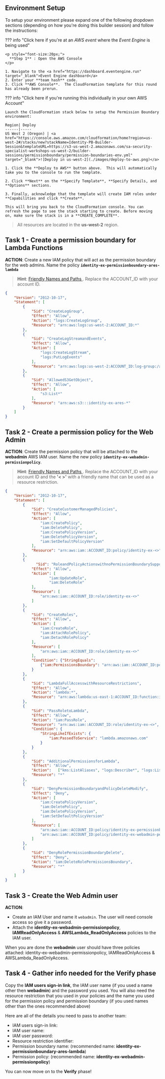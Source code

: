 ## Environment Setup

To setup your environment please expand one of the following dropdown sections (depending on how you're doing this builder session) and follow the instructions:

??? info  "Click here if you're at an *AWS event* where the *Event Engine* is being used"

    <p style="font-size:20px;">
      **Step 1** : Open the AWS Console
    </p>

	1. Navigate to the <a href="https://dashboard.eventengine.run" target="_blank">Event Engine dashboard</a>
	2. Enter your **team hash** code.
	3. Click **AWS Console**.  The CloudFormation template for this round has already been prerun.

??? info "Click here if you're running this individually in your own AWS Account"

    Launch the CloudFormation stack below to setup the Permission Boundary environment:

    Region| Deploy
    ------|-----
    US West 2 (Oregon) | <a href="https://console.aws.amazon.com/cloudformation/home?region=us-west-2#/stacks/new?stackName=Identity-PB-Builder-Session&templateURL=https://s3-us-west-2.amazonaws.com/sa-security-specialist-workshops-us-west-2/builder-sessions/permissionboundary/permission-boundaries-env.yml" target="_blank">![Deploy in us-west-2](./images/deploy-to-aws.png)</a>

    1. Click the **Deploy to AWS** button above.  This will automatically take you to the console to run the template.  

    2. Click **Next** on the **Specify Template**, **Specify Details, and **Options** sections.

    3. Finally, acknowledge that the template will create IAM roles under **Capabilities and click **Create**.

    This will bring you back to the CloudFormation console. You can refresh the page to see the stack starting to create. Before moving on, make sure the stack is in a **CREATE_COMPLETE**.


> All resources are located in the **us-west-2** region.

## Task 1 - Create a permission boundary for Lambda Functions

**ACTION**: Create a new IAM policy that will act as the permission boundary for the web admins. Name the policy **`identity-ex-permissionboundary-ares-lambda`**

>  **Hint**: <a href="https://docs.aws.amazon.com/IAM/latest/UserGuide/reference_identifiers.html" target="_blank">Friendly Names and Paths
</a>. Replace the ACCOUNT_ID with your account ID.

``` json
{
    "Version": "2012-10-17",
    "Statement": [
        {
            "Sid": "CreateLogGroup",
            "Effect": "Allow",
            "Action": "logs:CreateLogGroup",
            "Resource": "arn:aws:logs:us-west-2:ACCOUNT_ID:*"
        },
        {
            "Sid": "CreateLogStreamandEvents",
            "Effect": "Allow",
            "Action": [
                "logs:CreateLogStream",
                "logs:PutLogEvents"
            ],
            "Resource": "arn:aws:logs:us-west-2:ACCOUNT_ID:log-group:/aws/lambda/identity-ex-ares*:*"
        },
        {
            "Sid": "AllowedS3GetObject",
            "Effect": "Allow",
            "Action": [
                "s3:List*"
            ],
            "Resource": "arn:aws:s3:::identity-ex-ares-*"
        }
    ]
}
```

## Task 2 - Create a permission policy for the Web Admin

**ACTION**: Create the permission policy that will be attached to the **webadmin** AWS IAM user. Name the new policy **`identity-ex-webadmin-permissionpolicy`**.

>  **Hint**: <a href="https://docs.aws.amazon.com/IAM/latest/UserGuide/reference_identifiers.html" target="_blank">Friendly Names and Paths
</a>. Replace the ACCOUNT_ID with your account ID and the **'< >'** with a friendly name that can be used as a resource restriction.

``` json
{
    "Version": "2012-10-17",
    "Statement": [
        {
            "Sid": "CreateCustomerManagedPolicies",
            "Effect": "Allow",
            "Action": [
                "iam:CreatePolicy",
                "iam:DeletePolicy",
                "iam:CreatePolicyVersion",
                "iam:DeletePolicyVersion",
                "iam:SetDefaultPolicyVersion"
            ],
            "Resource": "arn:aws:iam::ACCOUNT_ID:policy/identity-ex-<>"
        },
        {
              "Sid": "RoleandPolicyActionswithnoPermissionBoundarySupport",
            "Effect": "Allow",
            "Action": [
                    "iam:UpdateRole",
                    "iam:DeleteRole"
            ],
            "Resource": [
                "arn:aws:iam::ACCOUNT_ID:role/identity-ex-<>"
            ]
        },
        {
            "Sid": "CreateRoles",
            "Effect": "Allow",
            "Action": [
                "iam:CreateRole",
                "iam:AttachRolePolicy",
                "iam:DetachRolePolicy"
            ],
            "Resource": [
                "arn:aws:iam::ACCOUNT_ID:role/identity-ex-<>"
            ],
            "Condition": {"StringEquals":
                {"iam:PermissionsBoundary": "arn:aws:iam::ACCOUNT_ID:policy/identity-ex-permissionboundary-ares-lambda"}
            }
        },
        {
            "Sid": "LambdaFullAccesswithResourceRestrictions",
            "Effect": "Allow",
            "Action": "lambda:*",
            "Resource": "arn:aws:lambda:us-east-1:ACCOUNT_ID:function:identity-ex-ares*"
        },
        {
            "Sid": "PassRoletoLambda",
            "Effect": "Allow",
            "Action": "iam:PassRole",
            "Resource": "arn:aws:iam::ACCOUNT_ID:role/identity-ex-<>",
            "Condition": {
                "StringLikeIfExists": {
                    "iam:PassedToService": "lambda.amazonaws.com"
                }
            }
        },
        {
            "Sid": "AdditionalPermissionsforLambda",
            "Effect": "Allow",
            "Action":   ["kms:ListAliases", "logs:Describe*", "logs:ListTagsLogGroup", "logs:FilterLogEvents", "logs:GetLogEvents"],
            "Resource": "*"
        },
        {
            "Sid": "DenyPermissionBoundaryandPolicyDeleteModify",
            "Effect": "Deny",
            "Action": [
                "iam:CreatePolicyVersion",
                "iam:DeletePolicy",
                "iam:DeletePolicyVersion",
                "iam:SetDefaultPolicyVersion"
            ],
            "Resource": [
                "arn:aws:iam::ACCOUNT_ID:policy/identity-ex-permissionboundary-ares-lambda",
                "arn:aws:iam::ACCOUNT_ID:policy/identity-ex-webadmin-permissionpolicy"
            ]
        },
        {
            "Sid": "DenyRolePermissionBoundaryDelete",
            "Effect": "Deny",
            "Action": "iam:DeleteRolePermissionsBoundary",
            "Resource": "*"
        }
    ]
}
```

## Task 3 - Create the Web Admin user

**ACTION**:

* Create an IAM User and name it `webadmin`. The user will need console access so give it a password.
* Attach the **identity-ex-webadmin-permissionpolicy**, **IAMReadOnlyAccess** & **AWSLambda_ReadOnlyAccess** policies to the IAM user.

When you are done the **webadmin** user should have three policies attached: identity-ex-webadmin-permissionpolicy, IAMReadOnlyAccess & AWSLambda_ReadOnlyAccess.

## Task 4 - Gather info needed for the Verify phase

Copy the **IAM users sign-in link**, the IAM user name (if you used a name other then **webadmin**) and the password you used. You will also need the resource restriction that you used in your policies and the name you used for the permission policy and permission boundary (if you used names other than the ones recommended above)

Here are all of the details you need to pass to another team:

* IAM users sign-in link:   
* IAM user name:    
* IAM user password:    
* Resource restriction identifier:  
* Permission boundary name: (recommended name: **identity-ex-permissionboundary-ares-lambda**)
* Permission policy: (recommended name: **identity-ex-webadmin-permissionpolicy**)

You can now move on to the **Verify** phase!
